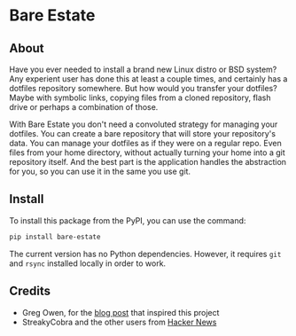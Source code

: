 # Bare Estate

## About

Have you ever needed to install a brand new Linux distro or BSD system? Any
experient user has done this at least a couple times, and certainly has a
dotfiles repository somewhere. But how would you transfer your dotfiles? Maybe
with symbolic links, copying files from a cloned repository, flash drive or
perhaps a combination of those.

With Bare Estate you don't need a convoluted strategy for managing your
dotfiles. You can create a bare repository that will store your repository's
data. You can manage your dotfiles as if they were on a regular repo. Even
files from your home directory, without actually turning your home into a git
repository itself. And the best part is the application handles the abstraction
for you, so you can use it in the same you use git.

## Install

To install this package from the PyPI, you can use the command:

```sh
pip install bare-estate
```

The current version has no Python dependencies. However, it requires `git` and
`rsync` installed locally in order to work.

## Credits

- Greg Owen, for the [blog post](https://stegosaurusdormant.com/bare-git-repo/)
that inspired this project
- StreakyCobra and the other users from
[Hacker News](https://news.ycombinator.com/item?id=11070797)
